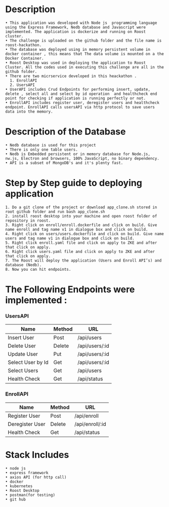 ﻿
# Description

    • This application was developed with Node js  programming language using the Express Framework, Nedb database and Javascript were implemented. The application is dockerize and running on Roost cluster.
    • The challenge is uploaded on the github folder and the file name is roost-hackathon.
    • The database was deployed using in memory persistent volume in docker container , this means that The data volume is mounted on a the Docker Container.
    • Roost Desktop was used in deploying the application to Roost Cluster. All the codes used in executing this challenge are all in the github folder. 
    • There are two micrservice developed in this heackathon .
      1. EnrollAPI
      2. UsersAPI
    • UserAPI includes Crud Endpoints for performing insert, update, delete , select all and select by id operation  and healthcheck end point for checking if application is running perfectly or not.
    • EnrollAPI includes register user, deregister users and healthcheck endpoint. EnrollAPI calls usersAPI via http protocol to save users data into the memory.
      
# Description of the Database  
    • Nedb database is used for this project
    • There is only one table users.
    • Nedb is Embedded persistent or in memory database for Node.js, nw.js, Electron and browsers, 100% JavaScript, no binary dependency. 
    • API is a subset of MongoDB's and it's plenty fast.



# Step by Step guide to deploying application
    1. Do a git clone of the project or download app_clone.sh stored in root github folder and run bash app_clone.sh
    2. install roost desktop into your machine and open roost folder of repository in roost.
    3. Right click on enroll/enroll.dockerfile and click on build. Give name enroll and tag name v1 in dialogue box and click on build. 
    4. Right click on users/users.dockerfile and click on build. Give name users and tag name v1 in dialogue box and click on build.
    5. Right click enroll.yaml file and click on apply to ZKE and after that click on apply. 
    6. Right click users.yaml file and click on apply to ZKE and after that click on apply.
    7. The Roost will deploy the application (Users and Enroll API’s) and database (Nedb).
    8. Now you can hit endpoints.

# The Following Endpoints were implemented :

### UsersAPI

Name | Method | URL
-----|--------|-----
Insert User | Post | /api/users
Delete User | Delete | /api/users/:id
Update User | Put  | /api/users/:id
Select User by Id | Get | /api/users/:id
Select Users | Get | /api/users
Health Check  | Get |  /api/status

### EnrollAPI

Name | Method | URL
-----|--------|-----
Register User | Post | /api/enroll
Deregister User | Delete | /api/enroll/:id
Health Check | Get | /api/status

# Stack Includes

    • node js 
    • express framework 
    • axios API (for http call)
    • docker 
    • kubernetes
    • Roost Desktop
    • postman(for testing)
    • git hub


